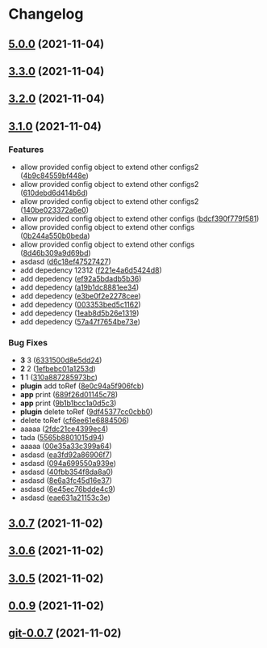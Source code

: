 # Changelog

## [5.0.0](https://gitservice/5.0.0) (2021-11-04)



## [3.3.0](https://gitservice/3.3.0) (2021-11-04)



## [3.2.0](https://gitservice/3.2.0) (2021-11-04)



## [3.1.0](https://gitservice/3.1.0) (2021-11-04)

### Features

 -  allow provided config object to extend other configs2 ([4b9c84559bf448e](https://gitservice/commit/4b9c84559bf448ee846bee9eb45917cf2d1b9dfc))
 -  allow provided config object to extend other configs2 ([610debd6d414b6d](https://gitservice/commit/610debd6d414b6def7dc6e8fe7a2e96624ece1d8))
 -  allow provided config object to extend other configs2 ([140be023372a6e0](https://gitservice/commit/140be023372a6e0552079ca40d612ef616e11113))
 -  allow provided config object to extend other configs ([bdcf390f779f581](https://gitservice/commit/bdcf390f779f581b39dd03b70821abfdd20480ef))
 -  allow provided config object to extend other configs ([0b244a550b0beda](https://gitservice/commit/0b244a550b0beda5702320e82926ff5200737b96))
 -  allow provided config object to extend other configs ([8d46b309a9d69bd](https://gitservice/commit/8d46b309a9d69bd641d193666ecc0ae8c5610404))
 -  asdasd ([d6c18ef47527427](https://gitservice/commit/d6c18ef47527427d6d9ccf974c8a4c6075231c09))
 -  add depedency 12312 ([f221e4a6d5424d8](https://gitservice/commit/f221e4a6d5424d83b0ddd00b2dbd101b75339829))
 -  add depedency ([ef92a5bdadb5b36](https://gitservice/commit/ef92a5bdadb5b36f6609292fe8a28e7d0425f110))
 -  add depedency ([a19b1dc8881ee34](https://gitservice/commit/a19b1dc8881ee34c15268ab9ee3a688650d8b091))
 -  add depedency ([e3be0f2e2278cee](https://gitservice/commit/e3be0f2e2278cee4fffa0f7d74c50dc389877a40))
 -  add depedency ([003353bed5c1162](https://gitservice/commit/003353bed5c116237e7cf1b61d6a53a7cb7c394a))
 -  add depedency ([1eab8d5b26e1319](https://gitservice/commit/1eab8d5b26e1319f0f49b0e4c91fb85bcb7add33))
 -  add depedency ([57a47f7654be73e](https://gitservice/commit/57a47f7654be73e9894c01bb15d26d093d5a71e9))

### Bug Fixes

 -  **3**  3 ([6331500d8e5dd24](https://gitservice/commit/6331500d8e5dd2489d451b91f9437b82e346187b))
 -  **2**  2 ([1efbebc01a1253d](https://gitservice/commit/1efbebc01a1253dd137540027c7103e032e73579))
 -  **1**  1 ([310a887285973bc](https://gitservice/commit/310a887285973bc6749b8a383799cf249e2db605))
 -  **plugin**  add toRef ([8e0c94a5f906fcb](https://gitservice/commit/8e0c94a5f906fcb2a1ac015570efd1430b127d10))
 -  **app**  print ([689f26d01145c78](https://gitservice/commit/689f26d01145c78d3ef2db4a1bdfba1546332cde))
 -  **app**  print ([9b1b1bcc1a0d5c3](https://gitservice/commit/9b1b1bcc1a0d5c3a8b55facb701648b8ddcf01de))
 -  **plugin**  delete toRef ([9df45377cc0cbb0](https://gitservice/commit/9df45377cc0cbb0a74f8943ecbdb36a16192db92))
 -  delete toRef ([cf6ee61e6884506](https://gitservice/commit/cf6ee61e688450668be2de219a8121d009cffd02))
 -  aaaaa ([2fdc21ce4399ec4](https://gitservice/commit/2fdc21ce4399ec44f5cc34bfccb2177419fa4184))
 -  tada ([5565b8801015d94](https://gitservice/commit/5565b8801015d9499917b28a7a10acccd9fe9fe8))
 -  aaaaa ([00e35a33c399a64](https://gitservice/commit/00e35a33c399a642c0934f374ba9b8be260202d4))
 -  asdasd ([ea3fd92a86906f7](https://gitservice/commit/ea3fd92a86906f772e2374fa3294efa2535445ed))
 -  asdasd ([094a699550a939e](https://gitservice/commit/094a699550a939e1175437a8830b9da77f5b5e40))
 -  asdasd ([40fbb354f8da8a0](https://gitservice/commit/40fbb354f8da8a0aea4bba5a2e92e7b3f6822500))
 -  asdasd ([8e6a3fc45d16e37](https://gitservice/commit/8e6a3fc45d16e373b8c96b5dbca1d51340f6f043))
 -  asdasd ([6e45ec76bdde4c9](https://gitservice/commit/6e45ec76bdde4c964c7879d41e82f947449dd952))
 -  asdasd ([eae631a21153c3e](https://gitservice/commit/eae631a21153c3ea730b984927d0f20ac4f1a42d))

## [3.0.7](https://gitservice/3.0.7) (2021-11-02)



## [3.0.6](https://gitservice/3.0.6) (2021-11-02)



## [3.0.5](https://gitservice/3.0.5) (2021-11-02)



## [0.0.9](https://gitservice/0.0.9) (2021-11-02)



## [git-0.0.7](https://gitservice/git-0.0.7) (2021-11-02)



